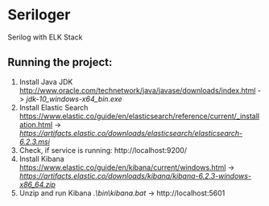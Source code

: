 # Seriloger
Serilog with ELK Stack


## Running the project:
1. Install Java JDK http://www.oracle.com/technetwork/java/javase/downloads/index.html -> _jdk-10_windows-x64_bin.exe_ 
2. Install Elastic Search https://www.elastic.co/guide/en/elasticsearch/reference/current/_installation.html -> _https://artifacts.elastic.co/downloads/elasticsearch/elasticsearch-6.2.3.msi_
3. Check, if service is running: http://localhost:9200/
4. Install Kibana https://www.elastic.co/guide/en/kibana/current/windows.html -> _https://artifacts.elastic.co/downloads/kibana/kibana-6.2.3-windows-x86_64.zip_
5. Unzip and run Kibana _.\bin\kibana.bat_ -> http://localhost:5601
